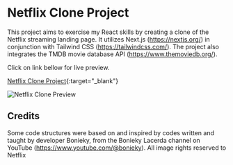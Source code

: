 # Netflix Clone Project

This project aims to exercise my React skills by creating a clone of the Netflix streaming landing page. It utilizes Next.js (https://nextjs.org/) in conjunction with Tailwind CSS (https://tailwindcss.com/). The project also integrates the TMDB movie database API (https://www.themoviedb.org/).

Click on link bellow for live preview.

[Netflix Clone Project](https://thiago-cloneflixproject.netlify.app/){:target="_blank"}

![Netflix Clone Preview](https://github.com/thiago-dosantos/clone-netflixproject/blob/main/public/Images/cloneflix.png)

## Credits

Some code structures were based on and inspired by codes written and taught by developer Bonieky, from the Bonieky Lacerda channel on YouTube (https://www.youtube.com/@bonieky).
All image rights reserved to Netflix
